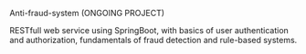 
Anti-fraud-system (ONGOING PROJECT)

RESTfull web service using SpringBoot, with basics of user authentication and authorization, fundamentals of fraud detection and rule-based systems.
